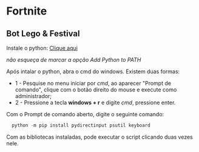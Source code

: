 # Fortnite
## Bot Lego & Festival 

Instale o python: 
[Clique aqui](https://www.python.org/downloads/)

*não esqueça de marcar a opção Add Python to PATH*

Após intalar o python, abra o cmd do windows.
Existem duas formas:
- 1 - Pesquise no menu iniciar por *cmd*, ao aparecer "Prompt de comando", clique com o botão direito do mouse e execute como administrador; 
- 2 - Pressione a tecla **windows + r** e digite *cmd*, pressione enter.

Com o Prompt de comando aberto, digite o seguinte comando:
```python
  python -m pip install pydirectinput psutil keyboard
```

Com as bibliotecas instaladas, pode executar o script clicando duas vezes nele.
